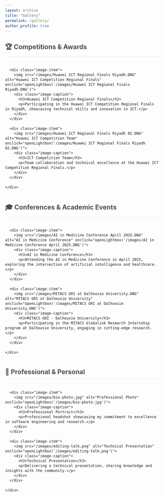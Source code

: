 ```yaml
---
layout: archive
title: "Gallery"
permalink: /gallery/
author_profile: true
---
```


<style>
.gallery-container {
  margin: 20px 0;
}

.gallery-section {
  margin-bottom: 40px;
}

.gallery-section h2 {
  color: #494e52;
  border-bottom: 2px solid #f2f3f3;
  padding-bottom: 10px;
  margin-bottom: 20px;
  font-size: 1.5em;
}

.image-grid {
  display: grid;
  grid-template-columns: repeat(auto-fit, minmax(300px, 1fr));
  gap: 20px;
  margin-bottom: 30px;
}

.image-item {
  background: #fff;
  border-radius: 8px;
  box-shadow: 0 2px 10px rgba(0,0,0,0.1);
  overflow: hidden;
  transition: transform 0.3s ease, box-shadow 0.3s ease;
}

.image-item:hover {
  transform: translateY(-5px);
  box-shadow: 0 5px 20px rgba(0,0,0,0.15);
}

.image-item img {
  width: 100%;
  height: 250px;
  object-fit: cover;
  display: block;
}

.image-caption {
  padding: 15px;
  text-align: center;
}

.image-caption h3 {
  margin: 0 0 8px 0;
  font-size: 1.1em;
  color: #333;
}

.image-caption p {
  margin: 0;
  color: #666;
  font-size: 0.9em;
  line-height: 1.4;
}

.lightbox {
  display: none;
  position: fixed;
  z-index: 1000;
  left: 0;
  top: 0;
  width: 100%;
  height: 100%;
  background-color: rgba(0,0,0,0.9);
}

.lightbox-content {
  display: block;
  margin: auto;
  max-width: 90%;
  max-height: 90%;
  margin-top: 2%;
}

.close {
  position: absolute;
  top: 15px;
  right: 35px;
  color: #f1f1f1;
  font-size: 40px;
  font-weight: bold;
  cursor: pointer;
}

.close:hover {
  color: #bbb;
}

@media (max-width: 768px) {
  .image-grid {
    grid-template-columns: repeat(auto-fit, minmax(250px, 1fr));
    gap: 15px;
  }
  
  .image-item img {
    height: 200px;
  }
}
</style>

<div class="gallery-container">
  
  <div class="gallery-section">
    <h2>🏆 Competitions & Awards</h2>
    <div class="image-grid">
      
      <div class="image-item">
        <img src="/images/Huawei ICT Regional Finals Riyadh.DNG" alt="Huawei ICT Competition Regional Finals" onclick="openLightbox('/images/Huawei ICT Regional Finals Riyadh.DNG')">
        <div class="image-caption">
          <h3>Huawei ICT Competition Regional Finals</h3>
          <p>Participating in the Huawei ICT Competition Regional Finals in Riyadh, showcasing technical skills and innovation in ICT.</p>
        </div>
      </div>
      
      <div class="image-item">
        <img src="/images/Huawei ICT Regional Finals Riyadh 02.DNG" alt="Huawei ICT Competition Team" onclick="openLightbox('/images/Huawei ICT Regional Finals Riyadh 02.DNG')">
        <div class="image-caption">
          <h3>ICT Competition Team</h3>
          <p>Team collaboration and technical excellence at the Huawei ICT Competition Regional Finals.</p>
        </div>
      </div>
      
    </div>
  </div>

  <div class="gallery-section">
    <h2>🎓 Conferences & Academic Events</h2>
    <div class="image-grid">
      
      <div class="image-item">
        <img src="/images/AI in Medicine Conference April 2025.DNG" alt="AI in Medicine Conference" onclick="openLightbox('/images/AI in Medicine Conference April 2025.DNG')">
        <div class="image-caption">
          <h3>AI in Medicine Conference</h3>
          <p>Attending the AI in Medicine Conference in April 2025, exploring the intersection of artificial intelligence and healthcare.</p>
        </div>
      </div>
      
      <div class="image-item">
        <img src="/images/MITACS GRI at Dalhousie University.DNG" alt="MITACS GRI at Dalhousie University" onclick="openLightbox('/images/MITACS GRI at Dalhousie University.DNG')">
        <div class="image-caption">
          <h3>MITACS GRI - Dalhousie University</h3>
          <p>Participating in the MITACS Globalink Research Internship program at Dalhousie University, engaging in cutting-edge research.</p>
        </div>
      </div>
      
    </div>
  </div>

  <div class="gallery-section">
    <h2>📸 Professional & Personal</h2>
    <div class="image-grid">
      
      <div class="image-item">
        <img src="/images/bio-photo.jpg" alt="Professional Photo" onclick="openLightbox('/images/bio-photo.jpg')">
        <div class="image-caption">
          <h3>Professional Portrait</h3>
          <p>Professional headshot showcasing my commitment to excellence in software engineering and research.</p>
        </div>
      </div>
      
      <div class="image-item">
        <img src="/images/editing-talk.png" alt="Technical Presentation" onclick="openLightbox('/images/editing-talk.png')">
        <div class="image-caption">
          <h3>Technical Presentation</h3>
          <p>Delivering a technical presentation, sharing knowledge and insights with the community.</p>
        </div>
      </div>
      
    </div>
  </div>

</div>

<!-- Lightbox Modal -->
<div id="lightbox" class="lightbox" onclick="closeLightbox()">
  <span class="close">&times;</span>
  <img class="lightbox-content" id="lightbox-img">
</div>

<script>
function openLightbox(imageSrc) {
  document.getElementById('lightbox').style.display = 'block';
  document.getElementById('lightbox-img').src = imageSrc;
  document.body.style.overflow = 'hidden';
}

function closeLightbox() {
  document.getElementById('lightbox').style.display = 'none';
  document.body.style.overflow = 'auto';
}

// Close lightbox on Escape key
document.addEventListener('keydown', function(event) {
  if (event.key === 'Escape') {
    closeLightbox();
  }
});
</script>
